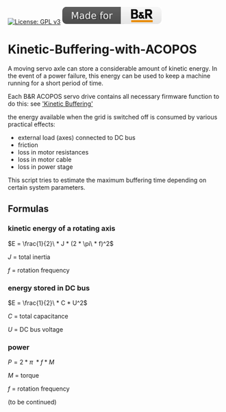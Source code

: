 [![License: GPL v3](https://img.shields.io/badge/License-GPL%20v3-blue.svg)](https://www.gnu.org/licenses/gpl-3.0)
[![Made For B&R](https://github.com/hilch/BandR-badges/blob/main/Made-For-BrAutomation.svg)](https://www.br-automation.com)
# Kinetic-Buffering-with-ACOPOS

A moving servo axle can store a considerable amount of kinetic energy. In the event of a power failure, this energy can be used to keep a machine running for a short period of time.

Each B&R ACOPOS servo drive contains all necessary firmware function to do this: see ['Kinetic Buffering'](https://help.br-automation.com/#/en/4/ncsoftware%2Facp10_drivefunctions%2Fleistungseinheit%2Fwechselrichter%2Fkinetische_pufferung%2Fkinetische_pufferung_.html)

the energy available when the grid is switched off is consumed by various practical effects:

- external load (axes) connected to DC bus
- friction
- loss in motor resistances
- loss in motor cable
- loss in power stage

This script tries to estimate the maximum buffering time depending on certain system parameters.

## Formulas

### kinetic energy of a rotating axis

$`E = \frac{1}{2}\ * J * (2 * \pi\ * f)^2`$

$`J`$ = total inertia

$`f`$ = rotation frequency 

### energy stored in DC bus

$`E = \frac{1}{2}\ * C * U^2`$

$`C`$ = total capacitance

$`U`$ = DC bus voltage

### power

$`P = 2 * \pi\ * f * M`$

$`M`$ = torque

$`f`$ = rotation frequency 

(to be continued)



